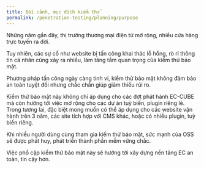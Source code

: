 ```yaml
---
title: Bối cảnh, mục đích kiểm thử
permalink: /penetration-testing/planning/purpose
---
```

Những năm gần đây, thị trường thương mại điện tử mở rộng, nhiều cửa hàng trực tuyến ra đời.

Tuy nhiên, các sự cố như website bị tấn công khai thác lỗ hổng, rò rỉ thông tin cá nhân cũng xảy ra nhiều, làm tăng tầm quan trọng của kiểm thử bảo mật.

Phương pháp tấn công ngày càng tinh vi, kiểm thử bảo mật không đảm bảo an toàn tuyệt đối nhưng chắc chắn giúp giảm thiểu rủi ro.

Kiểm thử bảo mật này không chỉ áp dụng cho các đợt phát hành EC-CUBE mà còn hướng tới việc mở rộng cho các dự án tuỳ biến, plugin riêng lẻ.
Trong tương lai, đặc biệt mong muốn có thể áp dụng cho các website vận hành trên 3 năm, các site tích hợp với CMS khác, hoặc có nhiều plugin, tuỳ biến riêng.

Khi nhiều người dùng cùng tham gia kiểm thử bảo mật, sức mạnh của OSS sẽ được phát huy, phát triển thành phần mềm vững chắc.

Việc phổ cập kiểm thử bảo mật này sẽ hướng tới xây dựng nền tảng EC an toàn, tin cậy hơn.

